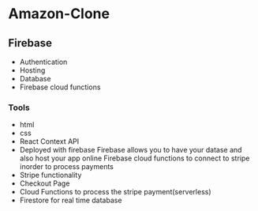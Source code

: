 # Amazon-Clone

## Firebase

- Authentication
- Hosting
- Database
- Firebase cloud functions

### Tools

- html
- css
- React Context API
- Deployed with firebase
Firebase allows you to have your datase and also host your app online
Firebase cloud functions to connect to stripe inorder to process payments
- Stripe functionality
- Checkout Page
- Cloud Functions to process the stripe payment(serverless)
- Firestore for real time database